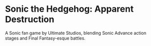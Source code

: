 # Sonic the Hedgehog: Apparent Destruction
A Sonic fan game by Ultimate Studios, blending Sonic Advance action stages and Final Fantasy-esque battles.
